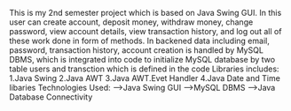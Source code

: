 This is my 2nd semester project which is based on Java Swing GUI.
In this user can create account, deposit money, withdraw money, change password, view account details, view transaction history, and log out all of these work done in form of methods.
In backened data including email, password, transaction history, account creation is handled by MySQL DBMS, which is integrated into code to initialize MySQL database by two table users and transction which is defined in the code
Libraries includes:
1.Java Swing
2.Java AWT
3.Java AWT.Evet Handler
4.Java Date and Time libaries
Technologies Used:
-->Java Swing GUI
-->MySQL DBMS 
-->Java Database Connectivity

